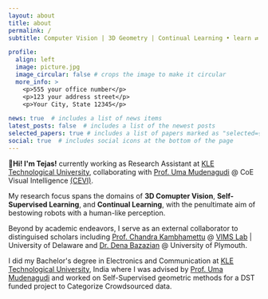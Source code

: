 ```yaml
---
layout: about
title: about
permalink: /
subtitle: Computer Vision | 3D Geometry | Continual Learning • learn ⇄ imagine ⇄ manifest

profile:
  align: left
  image: picture.jpg
  image_circular: false # crops the image to make it circular
  more_info: >
    <p>555 your office number</p>
    <p>123 your address street</p>
    <p>Your City, State 12345</p>

news: true  # includes a list of news items
latest_posts: false  # includes a list of the newest posts
selected_papers: true # includes a list of papers marked as "selected={true}"
social: true  # includes social icons at the bottom of the page
---
```


**👋Hi! I'm Tejas!** currently working as Research Assistant at [KLE Technological University](https://www.kletech.ac.in/), collaborating with [Prof. Uma Mudenagudi](https://kletech.irins.org/profile/159972#other_information_panel) @ CoE Visual Intelligence [(CEVI)](https://www.kletech.ac.in/research-innovation/research-centres/cevi). 

My research focus spans the domains of **3D Comupter Vision**, **Self-Supervised Learning**, and **Continual Learning**, with the penultimate aim of bestowing robots with a human-like perception. 

Beyond by academic endeavors, I serve as an external collaborator to distinguised scholars including [Prof. Chandra Kambhamettu](https://www.eecis.udel.edu/~chandra/) @ [VIMS Lab](https://bigdatavision.org/) &#x7c; University of Delaware and [Dr. Dena Bazazian](https://denabazazian.github.io/) @ University of Plymouth. 

I did my Bachelor's degree in Electronics and Communication at [KLE Technological University](https://www.kletech.ac.in/), India where I was advised by [Prof. Uma Mudenagudi](https://kletech.irins.org/profile/159972#other_information_panel) and worked on Self-Supervised geometric methods for a DST funded project to Categorize Crowdsourced data.
